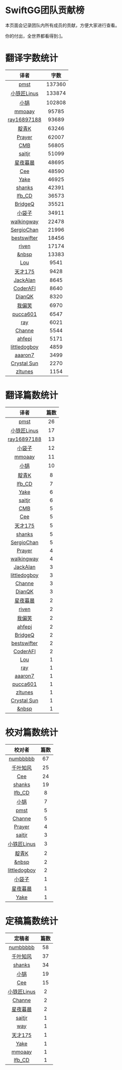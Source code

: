 
# SwiftGG团队贡献榜

本页面会记录团队内所有成员的贡献，方便大家进行查看。

你的付出，全世界都看得到:]。

# 翻译字数统计

| 译者 | 字数 |
| :------------: | :------------: |
| [pmst](http://www.jianshu.com/users/596f2ba91ce9/latest_articles) | 137360 |
| [小铁匠Linus](http://linusling.com) | 133874 |
| [小锅](http://www.swiftyper.com) | 102808 |
| [mmoaay](http://mmoaay.photo/) | 95785 |
| [ray16897188](http://www.jianshu.com/users/97c49dfd1f9f/latest_articles) | 93689 |
| [靛青K](http://blog.dianqk.org/) | 63246 |
| [Prayer](http://www.futantan.com) | 62007 |
| [CMB](https://github.com/chenmingbiao) | 56805 |
| [saitjr](http://www.saitjr.com) | 51099 |
| [星夜暮晨](http://www.jianshu.com/users/ef1058d2d851) | 48695 |
| [Cee](https://github.com/Cee) | 48590 |
| [Yake](http://blog.csdn.net/yake_099) | 46925 |
| [shanks](http://codebuild.me/) | 42391 |
| [lfb_CD](http://weibo.com/lfbWb) | 36573 |
| [BridgeQ](http://wxgbridgeq.github.io/) | 35521 |
| [小袋子](http://daizi.me) | 34911 |
| [walkingway](http://chengway.in/) | 22478 |
| [SergioChan](https://github.com/SergioChan) | 21996 |
| [bestswifter](http://bestswifter.com) | 18456 |
| [riven](http://weibo.com/riven0951) | 17174 |
| [&nbsp](https://github.com/initiOSJava) | 13383 |
| [Lou](undefined) | 9541 |
| [天才175](http://weibo.com/u/2916092907) | 9428 |
| [JackAlan](http://ijack.pw/) | 8645 |
| [CoderAFI](http://coderafi.github.io/) | 8640 |
| [DianQK](undefined) | 8320 |
| [我偏笑](http://blog.csdn.net/nsnirvana) | 6970 |
| [pucca601](http://weibo.com/601pucca) | 6547 |
| [ray](undefined) | 6021 |
| [Channe](undefined) | 5544 |
| [ahfepj](undefined) | 5171 |
| [littledogboy](undefined) | 4859 |
| [aaaron7](http://www.jianshu.com/users/9efd08855d3a/) | 3499 |
| [Crystal Sun](http://www.jianshu.com/users/7a2d2cc38444/latest_articles) | 2270 |
| [zltunes](http://zltunes.com) | 1154 |


# 翻译篇数统计

| 译者 | 篇数 |
| :------------: | :------------: |
| [pmst](http://www.jianshu.com/users/596f2ba91ce9/latest_articles) | 26 |
| [小铁匠Linus](http://linusling.com) | 17 |
| [ray16897188](http://www.jianshu.com/users/97c49dfd1f9f/latest_articles) | 13 |
| [小袋子](http://daizi.me) | 12 |
| [mmoaay](http://mmoaay.photo/) | 11 |
| [小锅](http://www.swiftyper.com) | 10 |
| [靛青K](http://blog.dianqk.org/) | 8 |
| [lfb_CD](http://weibo.com/lfbWb) | 7 |
| [Yake](http://blog.csdn.net/yake_099) | 6 |
| [saitjr](http://www.saitjr.com) | 6 |
| [CMB](https://github.com/chenmingbiao) | 5 |
| [Cee](https://github.com/Cee) | 5 |
| [天才175](http://weibo.com/u/2916092907) | 5 |
| [shanks](http://codebuild.me/) | 5 |
| [SergioChan](https://github.com/SergioChan) | 5 |
| [Prayer](http://www.futantan.com) | 4 |
| [walkingway](http://chengway.in/) | 4 |
| [JackAlan](http://ijack.pw/) | 3 |
| [littledogboy](undefined) | 3 |
| [Channe](undefined) | 3 |
| [DianQK](undefined) | 3 |
| [星夜暮晨](http://www.jianshu.com/users/ef1058d2d851) | 2 |
| [riven](http://weibo.com/riven0951) | 2 |
| [我偏笑](http://blog.csdn.net/nsnirvana) | 2 |
| [ahfepj](undefined) | 2 |
| [BridgeQ](http://wxgbridgeq.github.io/) | 2 |
| [bestswifter](http://bestswifter.com) | 2 |
| [CoderAFI](http://coderafi.github.io/) | 2 |
| [Lou](undefined) | 1 |
| [ray](undefined) | 1 |
| [aaaron7](http://www.jianshu.com/users/9efd08855d3a/) | 1 |
| [pucca601](http://weibo.com/601pucca) | 1 |
| [zltunes](http://zltunes.com) | 1 |
| [Crystal Sun](http://www.jianshu.com/users/7a2d2cc38444/latest_articles) | 1 |
| [&nbsp](https://github.com/initiOSJava) | 1 |


# 校对篇数统计

| 校对者 | 篇数 |
| :------------: | :------------: |
| [numbbbbb](http://numbbbbb.com/) | 67 |
| [千叶知风](http://weibo.com/xiaoxxiao) | 25 |
| [Cee](https://github.com/Cee) | 24 |
| [shanks](http://codebuild.me/) | 19 |
| [lfb_CD](http://weibo.com/lfbWb) | 8 |
| [小锅](http://www.swiftyper.com) | 7 |
| [pmst](http://www.jianshu.com/users/596f2ba91ce9/latest_articles) | 5 |
| [Channe](undefined) | 5 |
| [Prayer](http://www.futantan.com) | 4 |
| [saitjr](http://www.saitjr.com) | 3 |
| [小铁匠Linus](http://linusling.com) | 3 |
| [靛青K](http://blog.dianqk.org/) | 2 |
| [&nbsp](https://github.com/initiOSJava) | 2 |
| [littledogboy](undefined) | 2 |
| [小袋子](http://daizi.me) | 1 |
| [星夜暮晨](http://www.jianshu.com/users/ef1058d2d851) | 1 |
| [Yake](http://blog.csdn.net/yake_099) | 1 |


# 定稿篇数统计

| 定稿者 | 篇数 |
| :------------: | :------------: |
| [numbbbbb](http://numbbbbb.com/) | 58 |
| [千叶知风](http://weibo.com/xiaoxxiao) | 37 |
| [shanks](http://codebuild.me/) | 34 |
| [小锅](http://www.swiftyper.com) | 19 |
| [Cee](https://github.com/Cee) | 15 |
| [小铁匠Linus](http://linusling.com) | 2 |
| [Channe](undefined) | 2 |
| [星夜暮晨](http://www.jianshu.com/users/ef1058d2d851) | 2 |
| [saitjr](http://www.saitjr.com) | 1 |
| [way](undefined) | 1 |
| [天才175](http://weibo.com/u/2916092907) | 1 |
| [Yake](http://blog.csdn.net/yake_099) | 1 |
| [mmoaay](http://mmoaay.photo/) | 1 |
| [lfb_CD](http://weibo.com/lfbWb) | 1 |